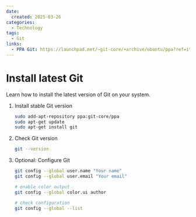 ```yaml
---
date:
  created: 2025-03-26
categories:
  - Technology
tags:
  - Git
links:
  - PPA Git: https://launchpad.net/~git-core/+archive/ubuntu/ppa?ref=itsfoss.com
---
```


# Install latest Git

Learn how to install the latest version of Git on your system.

<!-- more -->

1. Install stable Git version

    ```bash
    sudo add-apt-repository ppa:git-core/ppa
    sudo apt-get update
    sudo apt-get install git
    ```

2. Check Git version
    ```bash
    git --version
    ```

3. Optional: Configure Git
    ```bash
    git config --global user.name "Your name"
    git config --global user.email "Your email"

    # enable color output
    git config --global color.ui author

    # check configuration
    git config --global --list
    ```
